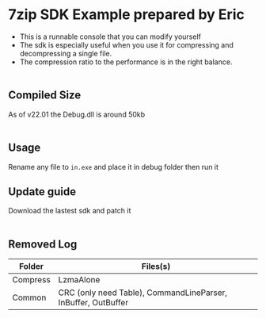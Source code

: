 # 7zip SDK Example prepared by Eric
- This is a runnable console that you can modify yourself
- The sdk is especially useful when you use it for compressing and decompressing a single file.
- The compression ratio to the performance is in the right balance.
<br><br>

## Compiled Size
As of v22.01 the Debug.dll is around 50kb
<br><br>

## Usage
Rename any file to `in.exe` and place it in debug folder then run it

## Update guide
Download the lastest sdk and patch it
<br><br>


## Removed Log
| Folder   | Files(s)                                                      |
|----------|---------------------------------------------------------------|
| Compress | LzmaAlone                                                     |
| Common   | CRC (only need Table), CommandLineParser, InBuffer, OutBuffer |
